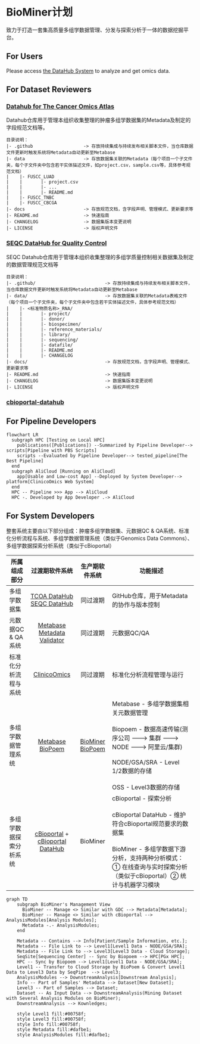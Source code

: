 # BioMiner计划
致力于打造一套集高质量多组学数据管理、分发与探索分析于一体的数据挖掘平台。

## For Users
Please access [the DataHub System](http://datahub.3steps.cn) to analyze and get omics data.

## For Dataset Reviewers

### [Datahub for The Cancer Omics Atlas](https://github.com/biominer-lab/datahub)

Datahub仓库用于管理本组织收集整理的肿瘤多组学数据集的Metadata及制定的字段规范文档等。

```
目录说明：
|- .github                   -> 存放持续集成与持续发布相关脚本文件，当仓库数据文件更新时触发系统将Metadata自动更新至Metabase
|- data                      -> 存放数据集关联的Metadata（每个项目一个子文件夹，每个子文件夹中包含若干实体描述文件，如project.csv，sample.csv等，具体参考规范文档）
|    |- FUSCC_LUAD
|    |       |- project.csv
|    |       |- ...
|    |       |- README.md
|    |- FUSCC_TNBC
|    |- FUSCC_CBCGA
|- docs                      -> 存放规范文档，含字段声明、管理模式、更新要求等
|- README.md                 -> 快速指南
|- CHANGELOG                 -> 数据集版本变更说明
|- LICENSE                   -> 版权声明文件
```

### [SEQC DataHub for Quality Control](https://github.com/biominer-lab/seqc-datahub)

SEQC Datahub仓库用于管理本组织收集整理的多组学质量控制相关数据集及制定的数据管理规范文档等

```
目录说明：
|- .github/                          -> 存放持续集成与持续发布相关脚本文件，当仓库数据文件更新时触发系统将Metadata自动更新至Metabase
|- data/                             -> 存放数据集关联的Metadata表格文件（每个项目一个子文件夹，每个子文件夹中包含若干实体描述文件，具体参考规范文档）
|    |- <标准物质名称>_RNA/
|    |       |- project/
|    |       |- donor/
|    |       |- biospecimen/
|    |       |- reference_materials/
|    |       |- library/
|    |       |- sequencing/
|    |       |- datafile/
|    |       |- README.md
|    |       |- CHANGELOG
|- docs/                             -> 存放规范文档，含字段声明、管理模式、更新要求等
|- README.md                         -> 快速指南
|- CHANGELOG                         -> 数据集版本变更说明
|- LICENSE                           -> 版权声明文件
```

### [cbioportal-datahub](https://github.com/biominer-lab/cbioportal-datahub)

## For Pipeline Developers

```mermaid
flowchart LR
  subgraph HPC [Testing on Local HPC]
    publications([Publications]) --Summarized by Pipeline Developer--> scripts[Pipeline with PBS Scripts]
    scripts --Evaluated by Pipeline Developer--> tested_pipeline[The Best Pipeline]
  end
  subgraph AliCloud [Running on AliCloud]
    app[Usable and Low-cost App] --Deployed by System Developer--> platform[ClinicoOmics Web System]
  end
  HPC -- Pipeline >>> App --> AliCloud
  HPC -. Developed by App Developer .-> AliCloud
```

## For System Developers

整套系统主要由以下部分组成：肿瘤多组学数据集、元数据QC & QA系统、标准化分析流程与系统、多组学数据管理系统（类似于Genomics Data Commons）、多组学数据探索分析系统（类似于cBioportal）

| 所属组成部分 | 过渡期软件系统 | 生产期软件系统 |功能描述|
|------------|:----------:|:------------------:|-------------------------|
| 多组学数据集 | [TCOA DataHub](https://github.com/biominer-lab/datahub)<br/>[SEQC DataHub](https://github.com/biominer-lab/seqc-datahub)  |   同过渡期   | GitHub仓库，用于Metadata的协作与版本控制|
| 元数据QC & QA系统 | [Metabase](https://github.com/yjcyxky/metabase)<br/>[Metadata Validator](https://github.com/yjcyxky/metadata-tool) |   同过渡期   |元数据QC/QA |
| 标准化分析流程与系统 | [ClinicoOmics](https://github.com/yjcyxky/clinico-omics) | 同过渡期 |标准化分析流程管理与运行 |
| 多组学数据管理系统 | [Metabase](https://github.com/yjcyxky/metabase)<br/>[BioPoem](https://github.com/yjcyxky/biopoem) | [BioMiner](https://github.com/yjcyxky/biominer)<br/>[BioPoem](https://github.com/yjcyxky/biopoem) |Metabase - 多组学数据集相关元数据管理<br/><br/>Biopoem - 数据高速传输(测序公司 ---> 集群 ---> NODE ---> 阿里云/集群)<br/><br/>NODE/GSA/SRA - Level 1/2数据的存储<br/><br/>OSS - Level3数据的存储 |
| 多组学数据探索分析系统| [cBioportal](https://github.com/yjcyxky/cbioportal) + [cBioportal DataHub](https://github.com/biominer-lab/cbioportal-datahub)  | BioMiner |cBioportal - 探索分析<br/><br/>cBioportal DataHub - 维护符合cBioportal规范要求的数据集<br/><br/>BioMiner - 多组学数据下游分析，支持两种分析模式：① 在线查询与实时探索分析（类似于cBioportal）② 统计与机器学习模块|

```mermaid
graph TD
    subgraph BioMiner's Management View
      BioMiner -- Manage <> Similar with GDC --> Metadata[Metadata];
      BioMiner -- Manage <> Similar with cBioportal --> AnalysisModules[Analysis Modules];
      Metadata -.- AnalysisModules;
    end

    Metadata -- Contains --> Info[Patient/Sample Information, etc.];
    Metadata -- File Link to --> Level1[Level1 Data - NODE/GSA/SRA];
    Metadata -- File Link to --> Level3[Level3 Data - Cloud Storage];
    SeqSite[Sequencing Center] -- Sync by Biopoem --> HPC[PGx HPC];
    HPC -- Sync by Biopoem --> Level1[Level1 Data - NODE/GSA/SRA];
    Level1 -- Transfer to Cloud Storage by BioPoem & Convert Level1 Data to Level3 Data by SeqPipe  --> Level3;
    AnalysisModules --> DownstreamAnalysis[Downstream Analysis];
    Info -- Part of Samples' Metadata --> Dataset[New Dataset];
    Level3 -- Part of Samples --> Dataset;
    Dataset -- As Input Data --> DownstreamAnalysis(Mining Dataset with Several Analysis Modules on BioMiner);
    DownstreamAnalysis --> Kownledges;
    
    style Level1 fill:#00758f;
    style Level3 fill:#00758f;
    style Info fill:#00758f;
    style Metadata fill:#dafbe1;
    style AnalysisModules fill:#dafbe1;
```

